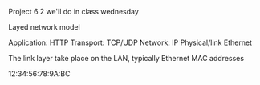 

Project 6.2 we'll do in class wednesday

Layed network model

Application: HTTP
Transport: TCP/UDP
Network: IP
Physical/link Ethernet

The link layer
take place on the LAN, typically
Ethernet
MAC addresses

12:34:56:78:9A:BC